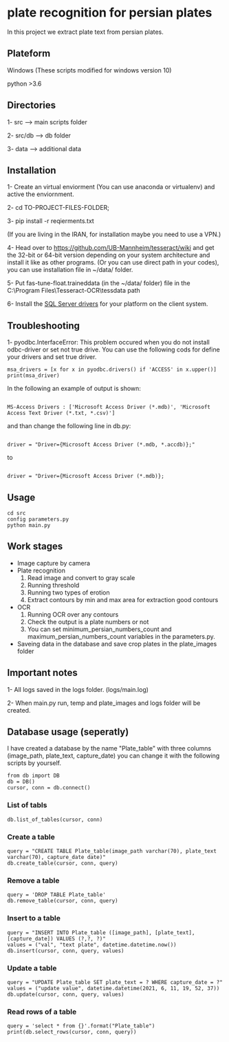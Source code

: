 
# plate recognition for persian plates 

In this project we extract plate text from persian plates. 

## Plateform

Windows (These scripts modified for windows version 10)

python  >3.6

## Directories

1- src -->  main scripts folder

2- src/db --> db folder

3- data --> additional data

## Installation

1- Create an virtual enviorment (You can use anaconda or virtualenv) and active the enviornment. 

2- cd TO-PROJECT-FILES-FOLDER; 

3- pip install -r reqierments.txt

(If you are living in the IRAN, for installation maybe you need to use a VPN.)

4- Head over to https://github.com/UB-Mannheim/tesseract/wiki and get the 32-bit or 64-bit version depending on your system architecture and install it like as other  programs. 
(Or you can use direct path in your codes), you can use installation file in ~/data/ folder. 

5- Put fas-tune-float.traineddata (in the ~/data/ folder) file in the C:\Program Files\Tesseract-OCR\tessdata path 

6- Install the [SQL Server drivers](https://docs.microsoft.com/en-us/sql/connect/odbc/download-odbc-driver-for-sql-server?view=sql-server-ver15) for your platform on the client system. 

## Troubleshooting

1- pyodbc.InterfaceError:
This problem occured when you do not install odbc-driver or set not true drive. You can use the following cods for define your drivers and set true driver. 
``` 
msa_drivers = [x for x in pyodbc.drivers() if 'ACCESS' in x.upper()]
print(msa_driver)
```
In the following an example of output is shown:
``` 

MS-Access Drivers : ['Microsoft Access Driver (*.mdb)', 'Microsoft Access Text Driver (*.txt, *.csv)']
```
and than change the following line in db.py:
``` 

driver = "Driver={Microsoft Access Driver (*.mdb, *.accdb)};"
```
to 
```

driver = "Driver={Microsoft Access Driver (*.mdb)};
```


## Usage

``` 
cd src
config parameters.py 
python main.py

```

## Work stages

* Image capture by camera
* Plate recognition
  1. Read image and convert to gray scale
  2. Running threshold
  3. Running two types of erotion 
  4. Extract contours by min and max area for extraction good contours
* OCR
  1. Running OCR over any contours
  2. Check the output is a plate numbers or not
  3. You can set minimum_persian_numbers_count and maximum_persian_numbers_count variables in the parameters.py.  
* Saveing data in the database and save crop plates in the plate_images folder

## Important notes

1- All logs saved in the logs folder. (logs/main.log)

2- When main.py run, temp and plate_images and logs folder will be created.


## Database usage (seperatly)

I have created a database by the name "Plate_table" with three columns (image_path, plate_text, capture_date)
you can change it with the following scripts by yourself. 

``` 
from db import DB
db = DB()
cursor, conn = db.connect()
```

### List of tabls

``` 
db.list_of_tables(cursor, conn)
```

### Create a table

``` 
query = "CREATE TABLE Plate_table(image_path varchar(70), plate_text varchar(70), capture_date date)"
db.create_table(cursor, conn, query)
```

### Remove a table

``` 
query = 'DROP TABLE Plate_table'
db.remove_table(cursor, conn, query)
```

### Insert to a table

``` 
query = "INSERT INTO Plate_table ([image_path], [plate_text],[capture_date]) VALUES (?,?, ?)"
values = ("val", "text plate", datetime.datetime.now())
db.insert(cursor, conn, query, values)
```

### Update a table

``` 
query = "UPDATE Plate_table SET plate_text = ? WHERE capture_date = ?"
values = ("update value", datetime.datetime(2021, 6, 11, 19, 52, 37))
db.update(cursor, conn, query, values)
```

### Read rows of a table

``` 
query = 'select * from {}'.format("Plate_table")
print(db.select_rows(cursor, conn, query))
```

